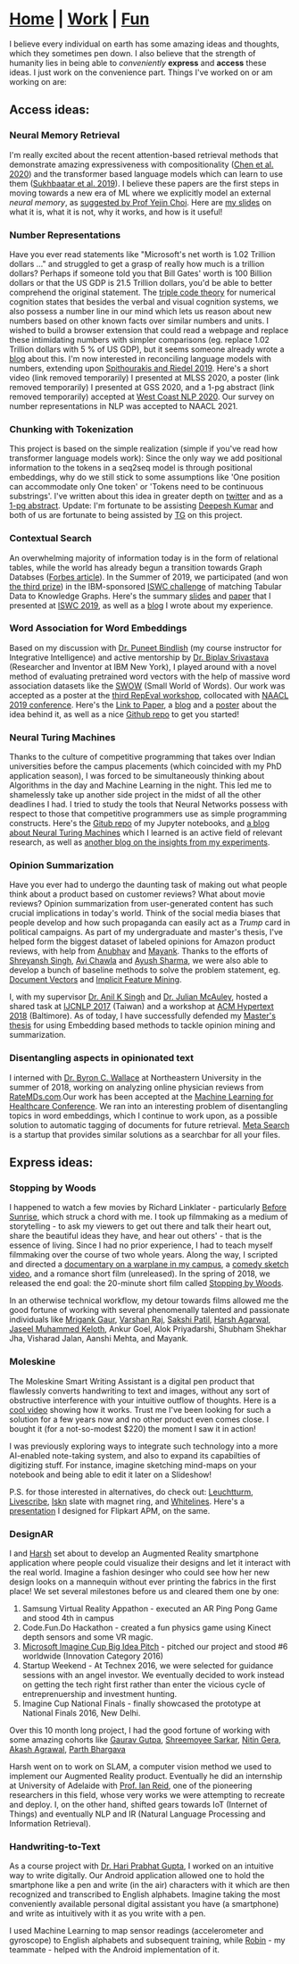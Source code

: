 # **[Home](https://avi-jit.github.io/)** | [Work](https://avi-jit.github.io/work) | [Fun](https://avi-jit.github.io/fun)

I believe every individual on earth has some amazing ideas and thoughts, which they sometimes pen down. I also believe that the strength of humanity lies in being able to _conveniently_ **express** and **access** these ideas. I just work on the convenience part. Things I've worked on or am working on are:



## Access ideas:

### Neural Memory Retrieval
I'm really excited about the recent attention-based retrieval methods that demonstrate amazing expressiveness with compositionality ([Chen et al. 2020](https://openreview.net/forum?id=BJxbOlSKPr)) and the transformer based language models which can learn to use them ([Sukhbaatar et al. 2019](https://arxiv.org/abs/1907.01470)). I believe these papers are the first steps in moving towards a new era of ML where we explicitly model an external _neural memory_, as [suggested by Prof Yejin Choi](https://soundcloud.com/nlp-highlights/95-common-sense-reasoning-with-yejin-choi#t=32:29). Here are [my slides](https://docs.google.com/presentation/d/1p_i98yYtPbbMg32_hPMO0UwvFJAuGv3ABMpTBDVT8jY/edit?usp=sharing) on what it is, what it is not, why it works, and how is it useful! 

### Number Representations
Have you ever read statements like "Microsoft's net worth is 1.02 Trillion dollars ..." and struggled to get a grasp of really how much is a trillion dollars? Perhaps if someone told you that Bill Gates' worth is 100 Billion dollars or that the US GDP is 21.5 Trillion dollars, you'd be able to better comprehend the original statement. The [triple code theory](https://www.researchgate.net/figure/Dehaenes-Triple-Code-Model-Numbers-are-stored-in-three-individual-yet-integrated_fig2_288830463) for numerical cognition states that besides the verbal and visual cognition systems, we also possess a number line in our mind which lets us reason about new numbers based on other known facts over similar numbers and units. I wished to build a browser extension that could read a webpage and replace these intimidating numbers with simpler comparisons (eg. replace 1.02 Trillion dollars with 5 % of US GDP), but it seems someone already wrote a [blog](https://towardsdatascience.com/how-much-is-a-billion-dollars-7705053dd6d9) about this. I'm now interested in reconciling language models with numbers, extending upon [Spithourakis and Riedel 2019](https://arxiv.org/abs/1805.08154). Here's a short video (link removed temporarily) I presented at MLSS 2020, a poster (link removed temporarily) I presented at GSS 2020, and a 1-pg abstract (link removed temporarily) accepted at [West Coast NLP 2020](https://www.wecnlp.ai/wecnlp-2020). Our survey on number representations in NLP was accepted to NAACL 2021.

<!--Lol I hope nobody visits this page to find these comments. I'm in the anonymity period-->
<!--[video (link removed temporarily)](https://www.youtube.com/watch?v=4v0MXfl1c_w)-->
<!--[poster (link removed temporarily)](https://drive.google.com/file/d/1-4ygHP36zX5NG9vqxzSCjXiUAwTel5g5/view?)-->
<!--[1-pg abstract (link removed temporarily)](https://drive.google.com/file/d/1aEu21sTMYvNZp-gOUXpjqgnm34I2mxca/view?)-->

### Chunking with Tokenization
This project is based on the simple realization (simple if you've read how transformer language models work): Since the only way we add positional information to the tokens in a seq2seq model is through positional embeddings, why do we still stick to some assumptions like 'One position can accommodate only One token' or 'Tokens need to be continuous substrings'. I've written about this idea in greater depth on [twitter](https://twitter.com/thawani_avijit/status/1233852606935490565) and as a [1-pg abstract](https://docs.google.com/document/d/1flOvkbemOY07ZB-nm7v_XMNKXa7-_v7u_bL_mJ5DZzE/edit?). Update: I'm fortunate to be assisting [Deepesh Kumar](https://in.linkedin.com/in/dipeshkr) and both of us are fortunate to being assisted by [TG](https://isi.edu/~tg/) on this project.

### Contextual Search
An overwhelming majority of information today is in the form of  relational tables, while the world has already begun a transition towards Graph Databses ([Forbes article](https://www.forbes.com/sites/cognitiveworld/2019/07/18/graph-databases-go-mainstream/#7b1377a179df)). In the Summer of 2019, we participated (and won [the third prize](http://www.cs.ox.ac.uk/isg/challenges/sem-tab/2019/certificates/certificates_tabularisi.pdf)) in the IBM-sponsored [ISWC challenge](http://www.cs.ox.ac.uk/isg/challenges/sem-tab/) of matching Tabular Data to Knowledge Graphs. Here's the summary [slides](https://docs.google.com/presentation/d/1xItRNKh020nIcDBYKSOjQPPcJDQCkLy2qk628wrze8A/edit?usp=sharing) and [paper](http://www.cs.ox.ac.uk/isg/challenges/sem-tab/papers/Tabularisi.pdf) that I presented at [ISWC 2019](https://iswc2019.semanticweb.org), as well as a [blog](https://medium.com/@avijitthawani/iswc-2019-new-zealand-bd15fe02d3d4) I wrote about my experience.

### Word Association for Word Embeddings
Based on my discussion with [Dr. Puneet Bindlish](https://www.linkedin.com/in/puneetbindlish/) (my course instructor for Integrative Intelligence) and active mentorship by [Dr. Biplav Srivastava](https://sites.google.com/site/biplavsrivastava/) (Researcher and Inventor at IBM New York), I played around with a novel method of evaluating pretrained word vectors with the help of massive word association datasets like the [SWOW](http://www.smallworldofwords.com/new/visualize/) (Small World of Words). Our work was accepted as a poster at the [third RepEval workshop](https://repeval2019.github.io), collocated with [NAACL 2019 conference](https://naacl2019.org). Here's the [Link to Paper](https://www.aclweb.org/anthology/W19-2006), a [blog](https://medium.com/@avijitthawani/word-association-d6f7fbe71315) and a [poster](https://github.com/avi-jit/SWOW-eval/blob/master/1559781908296_small.pdf) about the idea behind it, as well as a nice [Github repo](https://github.com/avi-jit/SWOW-eval) to get you started!

### Neural Turing Machines
Thanks to the culture of competitive programming that takes over Indian universities before the campus placements (which coincided with my PhD application season), I was forced to be simultaneously thinking about Algorithms in the day and Machine Learning in the night. This led me to shamelessly take up another side project in the midst of all the other deadlines I had. I tried to study the tools that Neural Networks possess with respect to those that competitive programmers use as simple programming constructs. Here's the [Gitub repo](https://github.com/avi-jit/NTM) of my Jupyter notebooks, and [a blog about Neural Turing Machines](https://medium.com/@avijitthawani/neural-turing-machines-fd78212bacbe) which I learned is an active field of relevant research, as well as [another blog on the insights from my experiments](https://medium.com/@avijitthawani/all-sum-and-no-product-makes-jack-a-dull-bot-d9aac69f38e8).

### Opinion Summarization
Have you ever had to undergo the daunting task of making out what people think about a product based on customer reviews? What about movie reviews? Opinion summarization from user-generated content has such crucial implications in today's world. Think of the social media biases that people develop and how such propaganda can easily act as a _Trump_ card in political campaigns. As part of my undergraduate and master's thesis, I've helped form the biggest dataset of labeled opinions for Amazon product reviews, with help from [Anubhav](https://www.linkedin.com/in/anubhav-gupta-55b237ba/) and [Mayank](https://www.linkedin.com/in/mayank-panchal-282974109/). Thanks to the efforts of [Shreyansh Singh](https://www.linkedin.com/in/shreyansh26/), [Avi Chawla](https://www.linkedin.com/in/avi-chawla-1318aa151/) and [Ayush Sharma](https://www.linkedin.com/in/ayush-sharma-263705148/), we were also able to develop a bunch of baseline methods to solve the problem statement, eg. [Document Vectors](https://github.com/shreyansh26/RevOpiD) and [Implicit Feature Mining](https://github.com/Avee-81/implicit-features-RevOpiD).

I, with my supervisor [Dr. Anil K Singh](http://anilkumarsingh.me/) and [Dr. Julian McAuley](https://cseweb.ucsd.edu/~jmcauley/), hosted a shared task at [IJCNLP 2017](https://sites.google.com/itbhu.ac.in/revopid-2017) (Taiwan) and a workshop at [ACM Hypertext 2018](https://sites.google.com/view/revopid-2018) (Baltimore). As of today, I have successfully defended my [Master's thesis](https://www.overleaf.com/read/rbkjsbrvmwfx) for using Embedding based methods to tackle opinion mining and summarization.

### Disentangling aspects in opinionated text
I interned with [Dr. Byron C. Wallace](http://www.byronwallace.com/) at Northeastern University in the summer of 2018, working on analyzing online physician reviews from [RateMDs.com](RateMDs.com).Our work has been accepted at the [Machine Learning for Healthcare Conference](https://www.mlforhc.org/accepted-papers). We ran into an interesting problem of disentangling topics in word embeddings, which I continue to work upon, as a possible solution to automatic tagging of documents for future retrieval. [Meta Search](https://diffeo.com/search/) is a startup that provides similar solutions as a searchbar for all your files.




## Express ideas:
### Stopping by Woods
I happened to watch a few movies by Richard Linklater - particularly [Before Sunrise](https://www.youtube.com/watch?v=9v6X-Dytlko), which struck a chord with me. I took up filmmaking as a medium of storytelling - to ask my viewers to get out there and talk their heart out, share the beautiful ideas they have, and hear out others' - that is the essence of living. Since I had no prior experience, I had to teach myself filmmaking over the course of two whole years. Along the way, I scripted and directed a [documentary on a warplane in my campus](https://www.facebook.com/fmc.iitbhu/videos/747155185437805/), a [comedy sketch video](https://www.facebook.com/fmc.iitbhu/videos/807030382783618/), and a romance short film (unreleased). In the spring of 2018, we released the end goal: the 20-minute short film called [Stopping by Woods](https://www.youtube.com/watch?v=Uy_3XKqsJZk).

In an otherwise technical workflow, my detour towards films allowed me the good fortune of working with several phenomenally talented and passionate individuals like [Mrigank Gaur](https://www.youtube.com/channel/UCEvQbmfOHFksKjz71KxexYQ), [Varshan Raj](https://www.youtube.com/channel/UCq0qcvRJMsNigqg4XB5msBg), [Sakshi Patil](https://www.linkedin.com/in/sakshi-patil/), [Harsh Agarwal](https://harsh-agarwal.github.io/), [Jaseel Muhammed Keloth](https://www.instagram.com/jazeelmuhammedkeloth/), Ankur Goel, Alok Priyadarshi, Shubham Shekhar Jha, Visharad Jalan, Aanshi Mehta, and Mayank.

### Moleskine
The Moleskine Smart Writing Assistant is a digital pen product that flawlessly converts handwriting to text and images, without any sort of obstructive interference with your intuitive outflow of thoughts. Here is a [cool video](https://www.youtube.com/watch?v=e-bdmV43roQ) showing how it works. Trust me I've been looking for such a solution for a few years now and no other product even comes close. I bought it (for a not-so-modest $220) the moment I saw it in action!

I was previously exploring ways to integrate such technology into a more AI-enabled note-taking system, and also to expand its capabilties of digitizing stuff. For instance, imagine sketching mind-maps on your notebook and being able to edit it later on a Slideshow!

P.S. for those interested in alternatives, do check out: [Leuchtturm](https://www.youtube.com/watch?v=IXiZgVaRkSM), [Livescribe](https://www.livescribe.com/en-us/), [Iskn](https://www.iskn.co/) slate with magnet ring, and [Whitelines](https://www.whitelinespaper.com/). Here's a [presentation](https://docs.google.com/presentation/d/1WJBKQ1_ocZ9Wg_HViBDJmv0MPjXiqZRxy4xXx4Jtjhw/edit?usp=sharing) I designed for Flipkart APM, on the same.

### DesignAR
I and [Harsh](http://harsh-agarwal.github.io/) set about to develop an Augmented Reality smartphone application where people could visualize their designs and let it interact with the real world. Imagine a fashion desinger who could see how her new design looks on a mannequin without ever printing the fabrics in the first place! We set several milestones before us and cleared them one by one:
1. Samsung Virtual Reality Appathon - executed an AR Ping Pong Game and stood 4th in campus
2. Code.Fun.Do Hackathon - created a fun physics game using Kinect depth sensors and some VR magic.
3. [Microsoft Imagine Cup Big Idea Pitch](https://blogs.msdn.microsoft.com/microsoftimagine/2015/11/03/announcing_the_2016_big_idea_pitch_winners/) - pitched our project and stood #6 worldwide (Innovation Category 2016)
4. Startup Weekend - At Technex 2016, we were selected for guidance sessions with an angel investor. We eventually decided to work instead on getting the tech right first rather than enter the vicious cycle of entreprenuership and investment hunting.
5. Imagine Cup National Finals - finally showcased the prototype at National Finals 2016, New Delhi.

Over this 10 month long project, I had the good fortune of working with some amazing cohorts like [Gaurav Gutpa](https://www.linkedin.com/in/gv22ga/), [Shreemoyee Sarkar](https://www.linkedin.com/in/shreemoyeesarkar-iit/), [Nitin Gera](https://www.linkedin.com/in/nitingera1996/), [Akash Agrawal](https://www.linkedin.com/in/akash-agrawal94/), [Parth Bhargava](https://www.linkedin.com/in/parth-bhargava-215753a7/)

Harsh went on to work on SLAM, a computer vision method we used to implement our Augmented Reality product. Eventually he did an internship at University of Adelaide with [Prof. Ian Reid](https://cs.adelaide.edu.au/~ianr/), one of the pioneering researchers in this field, whose very works we were attempting to recreate and deploy. I, on the other hand, shifted gears towards IoT (Internet of Things) and eventually NLP and IR (Natural Language Processing and Information Retrieval).

### Handwriting-to-Text
As a course project with [Dr. Hari Prabhat Gupta](https://sites.google.com/site/hprabhatgupta/home), I worked on an intuitive way to write digitally. Our Android application allowed one to hold the smartphone like a pen and write (in the air) characters with it which are then recognized and transcribed to English alphabets. Imagine taking the most conveniently available personal digital assistant you have (a smartphone) and write as intuitively with it as you write with a pen.

I used Machine Learning to map sensor readings (accelerometer and gyroscope) to English alphabets and subsequent training, while [Robin](https://www.linkedin.com/in/robin-khurana-0a3a3ab7/) - my teammate - helped with the Android implementation of it.


